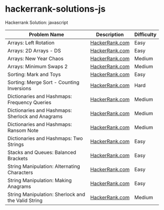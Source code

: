 # hackerrank-solutions-js
Hackerrank Solution: javascript

| Problem Name  | Description   | Difficulty |
| ------------- | ------------- | ---------- |
| Arrays: Left Rotation  | [HackerRank.com](https://www.hackerrank.com/challenges/2d-array/)  | Easy       |
| Arrays: 2D Arrays - DS  | [HackerRank.com](https://www.hackerrank.com/challenges/ctci-array-left-rotation/)  | Easy     |
| Arrays: New Year Chaos  | [HackerRank.com](https://www.hackerrank.com/challenges/new-year-chaos)  | Medium     |
| Arrays: Minimum Swaps 2  | [HackerRank.com](https://www.hackerrank.com/challenges/minimum-swaps-2)  | Medium     |
| Sorting: Mark and Toys  | [HackerRank.com](https://www.hackerrank.com/challenges/mark-and-toys)  | Easy     |
| Sorting: Merge Sort - Counting Inversions  | [HackerRank.com](https://www.hackerrank.com/challenges/ctci-merge-sort/)  | Hard     |
| Dictionaries and Hashmaps: Frequency Queries  | [HackerRank.com](https://www.hackerrank.com/challenges/frequency-queries/)  | Medium     |
| Dictionaries and Hashmaps: Sherlock and Anagrams  | [HackerRank.com](https://www.hackerrank.com/challenges/sherlock-and-anagrams/)  | Medium     |
| Dictionaries and Hashmaps: Ransom Note  | [HackerRank.com](https://www.hackerrank.com/challenges/ctci-ransom-note)  | Medium     |
| Dictionaries and Hashmaps: Two Strings  | [HackerRank.com](https://www.hackerrank.com/challenges/two-strings)  | Easy     |
| Stacks and Queues: Balanced Brackets  | [HackerRank.com](https://www.hackerrank.com/challenges/balanced-brackets)  | Easy     |
| String Manipulation: Alternating Characters  | [HackerRank.com](https://www.hackerrank.com/challenges/ctci-making-anagrams)  | Easy     |
| String Manipulation: Making Anagrams  | [HackerRank.com](https://www.hackerrank.com/challenges/alternating-characters)  | Easy     |
| String Manipulation: Sherlock and the Valid String  | [HackerRank.com](https://www.hackerrank.com/challenges/sherlock-and-valid-string)  | Medium     |
